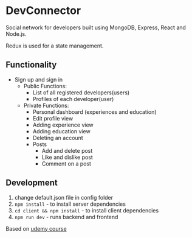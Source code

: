 # DevConnector

Social network for developers built using MongoDB, Express, React and Node.js.

Redux is used for a state management.

## Functionality

-   Sign up and sign in
    -   Public Functions:
        -   List of all registered developers(users)
        -   Profiles of each developer(user)
    -   Private Functions:
        -   Personal dashboard (experiences and education)
        -   Edit profile view
        -   Adding experience view
        -   Adding education view
        -   Deleting an account
        -   Posts
            -   Add and delete post
            -   Like and dislike post
            -   Comment on a post

## Development

1. change default.json file in config folder
2. `npm install` - to install server dependencies
3. `cd client && npm install` - to install client dependencies
4. `npm run dev` - runs backend and frontend

Based on [udemy course](https://www.udemy.com/mern-stack-front-to-back/)
